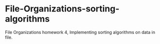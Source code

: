 # File-Organizations-sorting-algorithms
File Organizations homework 4, Implementing sorting algorithms on data in file.
